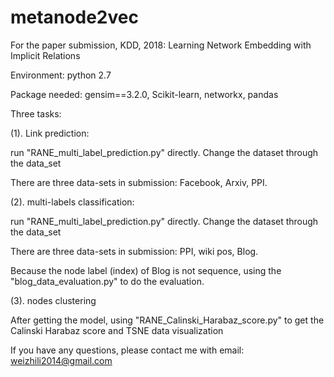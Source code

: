 # metanode2vec
For the paper submission, KDD, 2018: Learning Network Embedding with Implicit Relations

Environment: python 2.7

Package needed:
gensim==3.2.0,
Scikit-learn,
networkx,
pandas

Three tasks:

(1). Link prediction:

run "RANE_multi_label_prediction.py" directly. Change the dataset through the data_set

There are three data-sets in submission: Facebook, Arxiv, PPI.


(2). multi-labels classification:

run "RANE_multi_label_prediction.py" directly. Change the dataset through the data_set

There are three data-sets in submission: PPI, wiki pos, Blog.

Because the node label (index) of Blog is not sequence, using the "blog_data_evaluation.py" to do the evaluation.

(3). nodes clustering

After getting the model, using "RANE_Calinski_Harabaz_score.py" to get the Calinski Harabaz score and TSNE data visualization

If you have any questions, please contact me with email: weizhili2014@gmail.com